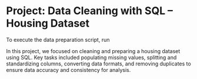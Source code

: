 # Project: Data Cleaning with SQL – Housing Dataset

To execute the data preparation script, run 

In this project, we focused on cleaning and preparing a housing dataset using SQL. Key tasks included populating missing values, splitting and standardizing columns, converting data formats, and removing duplicates to ensure data accuracy and consistency for analysis.
